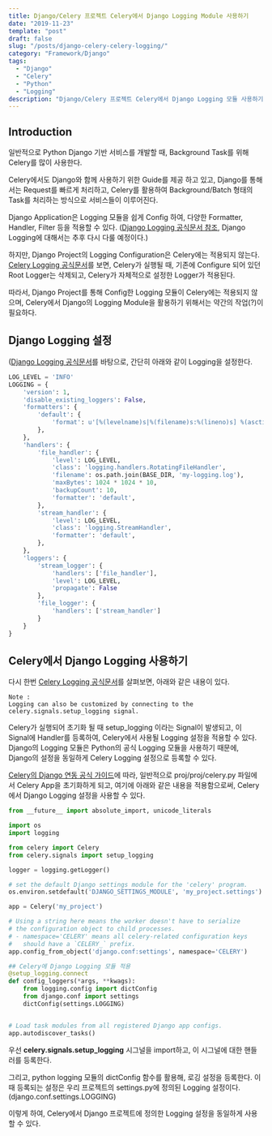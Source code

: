 ```yaml
---
title: Django/Celery 프로젝트 Celery에서 Django Logging Module 사용하기
date: "2019-11-23"
template: "post"
draft: false
slug: "/posts/django-celery-celery-logging/"
category: "Framework/Django"
tags:
  - "Django"
  - "Celery"
  - "Python"
  - "Logging"
description: "Django/Celery 프로젝트 Celery에서 Django Logging 모듈 사용하기"
---
```



## Introduction

일반적으로 Python Django 기반 서비스를 개발할 때, Background Task를 위해 Celery를 많이 사용한다.

Celery에서도 Django와 함께 사용하기 위한 Guide를 제공 하고 있고, Django를 통해서는 Request를 빠르게 처리하고, Celery를 활용하여 Background/Batch 형태의 Task를 처리하는 방식으로 서비스들이 이루어진다. 

Django Application은 Logging 모듈을 쉽게 Config 하여, 다양한 Formatter, Handler, Filter 등을 적용할 수 있다. ([Django Logging 공식문서 참조](https://docs.djangoproject.com/en/2.2/topics/logging/), Django Logging에 대해서는 추후 다시 다룰 예정이다.)

하지만, Django Project의 Logging Configuration은 Celery에는 적용되지 않는다. [Celery Logging 공식문서](https://docs.djangoproject.com/en/2.2/topics/logging/)를 보면, Celery가 실행될 때, 기존에 Configure 되어 있던 Root Logger는 삭제되고, Celery가 자체적으로 설정한 Logger가 적용된다. 

따라서, Django Project를 통해 Config한 Logging 모듈이 Celery에는 적용되지 않으며, Celery에서 Django의 Logging Module을 활용하기 위해서는 약간의 작업(?)이 필요하다.

 
## Django Logging 설정

([Django Logging 공식문서](https://docs.djangoproject.com/en/2.2/topics/logging/)를 바탕으로, 간단히 아래와 같이 Logging을 설정한다.

```python
LOG_LEVEL = 'INFO'
LOGGING = {
    'version': 1,
    'disable_existing_loggers': False,
    'formatters': {
        'default': {
            'format': u'[%(levelname)s|%(filename)s:%(lineno)s] %(asctime)s > %(message)s'
        },
    },
    'handlers': {
        'file_handler': {
            'level': LOG_LEVEL,
            'class': 'logging.handlers.RotatingFileHandler',
            'filename': os.path.join(BASE_DIR, 'my-logging.log'),
            'maxBytes': 1024 * 1024 * 10,
            'backupCount': 10,
            'formatter': 'default',
        },
        'stream_handler': {
            'level': LOG_LEVEL,
            'class': 'logging.StreamHandler',
            'formatter': 'default',
        },
    },
    'loggers': {
        'stream_logger': {
            'handlers': ['file_handler'],
            'level': LOG_LEVEL,
            'propagate': False
        },
        'file_logger': {
            'handlers': ['stream_handler']
        }
    }
}

```


## Celery에서 Django Logging 사용하기


다시 한번 [Celery Logging 공식문서](https://docs.djangoproject.com/en/2.2/topics/logging/)를 살펴보면, 아래와 같은 내용이 있다.
```
Note : 
Logging can also be customized by connecting to the celery.signals.setup_logging signal.
```

Celery가 실행되어 초기화 될 때 setup_logging 이라는 Signal이 발생되고, 이 Signal에 Handler를 등록하여, Celery에서 사용될 Logging 설정을 적용할 수 있다.
Django의 Logging 모듈은 Python의 공식 Logging 모듈을 사용하기 때문에, Django의 설정을 동일하게 Celery Logging 설정으로 등록할 수 있다.

[Celery의 Django 연동 공식 가이드](https://docs.celeryproject.org/en/latest/django/first-steps-with-django.html)에 따라, 일반적으로 proj/proj/celery.py 파일에서 Celery App을 초기화하게 되고, 여기에 아래와 같은 내용을 적용함으로써, Celery에서 Django Logging 설정을 사용할 수 있다.

```python
from __future__ import absolute_import, unicode_literals

import os
import logging

from celery import Celery
from celery.signals import setup_logging

logger = logging.getLogger()

# set the default Django settings module for the 'celery' program.
os.environ.setdefault('DJANGO_SETTINGS_MODULE', 'my_project.settings')

app = Celery('my_project')

# Using a string here means the worker doesn't have to serialize
# the configuration object to child processes.
# - namespace='CELERY' means all celery-related configuration keys
#   should have a `CELERY_` prefix.
app.config_from_object('django.conf:settings', namespace='CELERY')

## Celery에 Django Logging 모듈 적용
@setup_logging.connect
def config_loggers(*args, **kwags):
    from logging.config import dictConfig
    from django.conf import settings
    dictConfig(settings.LOGGING)


# Load task modules from all registered Django app configs.
app.autodiscover_tasks()
```

우선 **celery.signals.setup_logging** 시그널을 import하고, 이 시그널에 대한 핸들러를 등록한다. 

그리고, python logging 모듈의 dictConfig 함수를 활용해, 로깅 설정을 등록한다. 이때 등록되는 설정은 우리 프로젝트의 settings.py에 정의된 Logging 설정이다. 
(django.conf.settings.LOGGING)

이렇게 하여, Celery에서 Django 프로젝트에 정의한 Logging 설정을 동일하게 사용할 수 있다.
